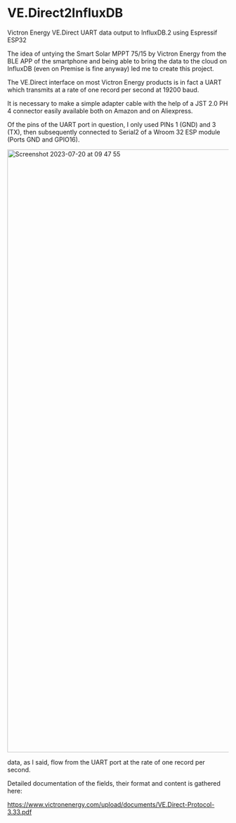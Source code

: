 # VE.Direct2InfluxDB
Victron Energy VE.Direct UART data output to InfluxDB.2 using Espressif ESP32

The idea of untying the Smart Solar MPPT 75/15 by Victron Energy from the BLE APP of the smartphone and being able to bring the data to the cloud on InfluxDB (even on Premise is fine anyway) led me to create this project.

The VE.Direct interface on most Victron Energy products is in fact a UART which transmits at a rate of one record per second at 19200 baud.

It is necessary to make a simple adapter cable with the help of a JST 2.0 PH 4 connector easily available both on Amazon and on Aliexpress.

Of the pins of the UART port in question, I only used PINs 1 (GND) and 3 (TX), then subsequently connected to Serial2 of a Wroom 32 ESP module (Ports GND and GPIO16).

<img width="1369" alt="Screenshot 2023-07-20 at 09 47 55" src="https://github.com/mk4001/VE.Direct2InfluxDB/assets/50479511/780e0403-754e-42f9-90fa-479fb00701fc">

data, as I said, flow from the UART port at the rate of one record per second.

Detailed documentation of the fields, their format and content is gathered here:

https://www.victronenergy.com/upload/documents/VE.Direct-Protocol-3.33.pdf


